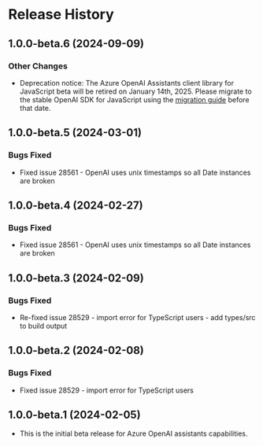 # Release History

## 1.0.0-beta.6 (2024-09-09)

### Other Changes

- Deprecation notice: The Azure OpenAI Assistants client library for JavaScript beta will be retired on January 14th, 2025. Please migrate to the stable OpenAI SDK for JavaScript using the [migration guide](https://aka.ms/oai/js/asst/migrate) before that date.

## 1.0.0-beta.5 (2024-03-01)

### Bugs Fixed

- Fixed issue 28561 - OpenAI uses unix timestamps so all Date instances are broken

## 1.0.0-beta.4 (2024-02-27)

### Bugs Fixed

- Fixed issue 28561 - OpenAI uses unix timestamps so all Date instances are broken

## 1.0.0-beta.3 (2024-02-09)

### Bugs Fixed

- Re-fixed issue 28529 - import error for TypeScript users - add types/src to build output

## 1.0.0-beta.2 (2024-02-08)

### Bugs Fixed

- Fixed issue 28529 - import error for TypeScript users

## 1.0.0-beta.1 (2024-02-05)

- This is the initial beta release for Azure OpenAI assistants capabilities.
